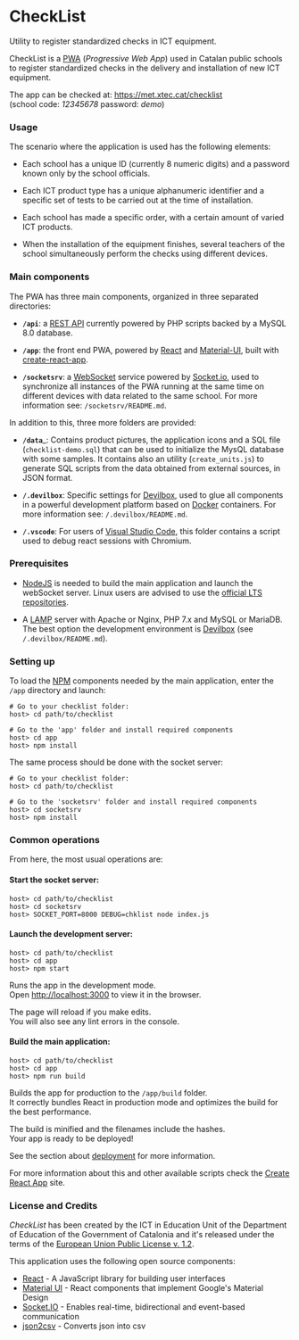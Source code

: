 # CheckList

Utility to register standardized checks in ICT equipment.

CheckList is a [PWA](https://medium.freecodecamp.org/progressive-web-apps-101-the-what-why-and-how-4aa5e9065ac2) (_Progressive Web App_) used in Catalan public schools to register standardized checks in the delivery and installation of new ICT equipment.

The app can be checked at: https://met.xtec.cat/checklist<br>
(school code: _12345678_ password: _demo_)

### Usage

The scenario where the application is used has the following elements:

- Each school has a unique ID (currently 8 numeric digits) and a password known only by the school officials.

- Each ICT product type has a unique alphanumeric identifier and a specific set of tests to be carried out at the time of installation.

- Each school has made a specific order, with a certain amount of varied ICT products.

- When the installation of the equipment finishes, several teachers of the school simultaneously perform the checks using different devices.

### Main components

The PWA has three main components, organized in three separated directories:

- __`/api`__: a [REST API](https://en.m.wikipedia.org/wiki/Representational_state_transfer) currently powered by PHP scripts backed by a MySQL 8.0 database.

- __`/app`__: the front end PWA, powered by [React](https://reactjs.org/) and [Material-UI](https://material-ui.com/), built with [create-react-app](https://github.com/facebook/create-react-app).  

- __`/socketsrv`__: a [WebSocket](https://en.wikipedia.org/wiki/WebSocket) service powered by [Socket.io](https://socket.io/), used to synchronize all instances of the PWA running at the same time on different devices with data related to the same school. For more information see: `/socketsrv/README.md`.

In addition to this, three more folders are provided:

- __`/data`___: Contains product pictures, the application icons and a SQL file (`checklist-demo.sql`) that can be used to initialize the MysQL database with some samples. It contains also an utility (`create_units.js`) to generate SQL scripts from the data obtained from external sources, in JSON format.

- __`/.devilbox`__: Specific settings for [Devilbox](http://devilbox.org/), used to glue all components in a powerful development platform based on [Docker](https://www.docker.com/) containers. For more information see: `/.devilbox/README.md`.

- __`/.vscode`__: For users of [Visual Studio Code](https://code.visualstudio.com/), this folder contains a script used to debug react sessions with Chromium.

### Prerequisites

- [NodeJS](https://nodejs.org/) is needed to build the main application and launch the webSocket server. Linux users are advised to use the [official LTS repositories](https://github.com/nodesource/distributions/blob/master/README.md).

- A [LAMP](https://en.wikipedia.org/wiki/LAMP_(software_bundle)) server with Apache or Nginx, PHP 7.x and MySQL or MariaDB. The best option the development environment is [Devilbox](http://devilbox.org/) (see `/.devilbox/README.md`).

### Setting up

To load the [NPM](https://www.npmjs.com/) components needed by the main application, enter the `/app` directory and launch:

```
# Go to your checklist folder:
host> cd path/to/checklist

# Go to the 'app' folder and install required components
host> cd app
host> npm install
```

The same process should be done with the socket server:

```
# Go to your checklist folder:
host> cd path/to/checklist

# Go to the 'socketsrv' folder and install required components
host> cd socketsrv
host> npm install
```

### Common operations

From here, the most usual operations are:

#### Start the socket server:
```
host> cd path/to/checklist
host> cd socketsrv
host> SOCKET_PORT=8000 DEBUG=chklist node index.js
```

#### Launch the development server:
```
host> cd path/to/checklist
host> cd app
host> npm start
```
Runs the app in the development mode.<br>
Open [http://localhost:3000](http://localhost:3000) to view it in the browser.

The page will reload if you make edits.<br>
You will also see any lint errors in the console.

#### Build the main application:
```
host> cd path/to/checklist
host> cd app
host> npm run build
```
Builds the app for production to the `/app/build` folder.<br>
It correctly bundles React in production mode and optimizes the build for the best performance.

The build is minified and the filenames include the hashes.<br>
Your app is ready to be deployed!

See the section about [deployment](https://facebook.github.io/create-react-app/docs/deployment) for more information.

For more information about this and other available scripts check the [Create React App](https://facebook.github.io/create-react-app/) site.

### License and Credits

_CheckList_ has been created by the ICT in Education Unit of the Department of Education of the Government of Catalonia and it's released under the terms of the [European Union Public License v. 1.2](https://spdx.org/licenses/EUPL-1.2.html).

This application uses the following open source components:
- [React](https://reactjs.org/) - A JavaScript library for building user interfaces
- [Material UI](https://material-ui.com/) - React components that implement Google's Material Design
- [Socket.IO](https://socket.io/) - Enables real-time, bidirectional and event-based communication
- [json2csv](http://www.mircozeiss.com/json2csv/) - Converts json into csv
